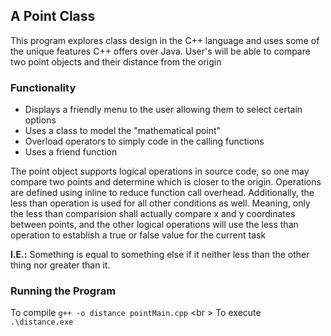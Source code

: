 ## A Point Class

This program explores class design in the C++ language and uses some of the unique features C++ offers over Java. 
User's will be able to compare two point objects and their distance from the origin

### Functionality

- Displays a friendly menu to the user allowing them to select certain options
- Uses a class to model the "mathematical point"
- Overload operators to simply code in the calling functions
- Uses a friend function

The point object supports logical operations in source code, so one may compare two points and determine which is closer to the origin. Operations are defined using inline to reduce function call overhead. Additionally, the less than operation is used for all other conditions as well. Meaning, only the less than comparision shall actually compare x and y coordinates between points, and the other logical operations will use the less than operation to establish a true or false value for the current task

**I.E.:** Something is equal to something else if it neither less than the other thing nor greater than it.

### Running the Program

To compile ```g++ -o distance pointMain.cpp``` <br \>
To execute ```.\distance.exe```
